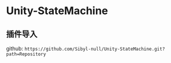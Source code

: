 # Unity-StateMachine
## 插件导入
github: `https://github.com/Sibyl-null/Unity-StateMachine.git?path=Repository`